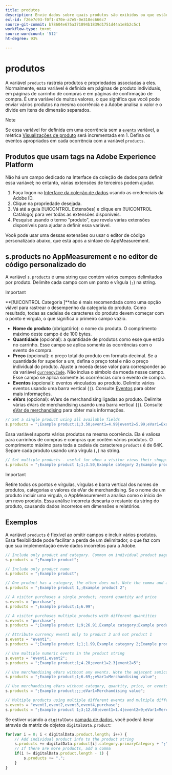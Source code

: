 ```yaml
---
title: produtos
description: Envie dados sobre quais produtos são exibidos ou que estão no carrinho.
exl-id: f26e7c93-f0f1-470e-a7e5-0e310ec666c7
source-git-commit: b78604e675a371894b1839d1751d44a1e8b2c5c1
workflow-type: tm+mt
source-wordcount: '512'
ht-degree: 93%

---
```


# produtos

A variável `products` rastreia produtos e propriedades associadas a eles. Normalmente, essa variável é definida em páginas de produto individuais, em páginas de carrinho de compras e em páginas de confirmação de compra. É uma variável de muitos valores, o que significa que você pode enviar vários produtos na mesma ocorrência e a Adobe analisa o valor e o divide em itens de dimensão separados.

>[!NOTE]
>
>Se essa variável for definida em uma ocorrência sem a [`events`](events/events-overview.md) variável, a métrica [Visualizações de produto](/help/components/metrics/product-views.md) será incrementada em 1. Defina os eventos apropriados em cada ocorrência com a variável `products`.

## Produtos que usam tags na Adobe Experience Platform

Não há um campo dedicado na Interface da coleção de dados para definir essa variável; no entanto, várias extensões de terceiros podem ajudar.

1. Faça logon na [Interface da coleção de dados](https://experience.adobe.com/data-collection) usando as credenciais da Adobe ID.
2. Clique na propriedade desejada.
3. Vá até a guia [!UICONTROL Extensões] e clique em [!UICONTROL Catálogo] para ver todas as extensões disponíveis.
4. Pesquise usando o termo &quot;produto&quot;, que revela várias extensões disponíveis para ajudar a definir essa variável.

Você pode usar uma dessas extensões ou usar o editor de código personalizado abaixo, que está após a sintaxe do AppMeasurement.

## s.products no AppMeasurement e no editor de código personalizado do 

A variável `s.products` é uma string que contém vários campos delimitados por produto. Delimite cada campo com um ponto e vírgula (`;`) na string.

>[!IMPORTANT]
>**[!UICONTROL Categoria ]**não é mais recomendada como uma opção viável para rastrear o desempenho da categoria do produto. Como resultado, todas as cadeias de caracteres do produto devem começar com o ponto e vírgula, o que significa o primeiro campo vazio.

* **Nome do produto** (obrigatório): o nome do produto. O comprimento máximo deste campo é de 100 bytes.
* **Quantidade** (opcional): a quantidade de produtos como esse que estão no carrinho. Esse campo se aplica somente às ocorrências com o evento de compra.
* **Preço** (opcional): o preço total do produto em formato decimal. Se a quantidade for superior a um, defina o preço total e não o preço individual do produto. Ajuste a moeda desse valor para corresponder ao da variável [`currencyCode`](../config-vars/currencycode.md). Não inclua o símbolo da moeda nesse campo. Esse campo se aplica somente às ocorrências com o evento de compra.
* **Eventos** (opcional): eventos vinculados ao produto. Delimite vários eventos usando uma barra vertical (`|`). Consulte [Eventos](events/events-overview.md) para obter mais informações.
* **eVars** (opcional): eVars de merchandising ligadas ao produto. Delimite várias eVars de merchandising usando uma barra vertical (`|`). Consulte [eVar de merchandising](evar-merchandising.md) para obter mais informações.

```js
// Set a single product using all available fields
s.products = ";Example product;1;3.50;event1=4.99|event2=5.99;eVar1=Example merchandising value 1|eVar2=Example merchandising value 2";
```

Essa variável suporta vários produtos na mesma ocorrência. Ela é valiosa para carrinhos de compras e compras que contêm vários produtos. O comprimento máximo para toda a cadeia de caracteres `products` é de 64K. Separe cada produto usando uma vírgula (`,`) na string.

```js
// Set multiple products - useful for when a visitor views their shopping cart
s.products = ";Example product 1;1;3.50,Example category 2;Example product 2;1;5.99";
```

>[!IMPORTANT]
>
>Retire todos os pontos e vírgulas, vírgulas e barra vertical dos nomes de produtos, categorias e valores de eVar de merchandising. Se o nome de um produto incluir uma vírgula, o AppMeasurement a analisa como o início de um novo produto. Essa análise incorreta descarta o restante da string do produto, causando dados incorretos em dimensões e relatórios.

## Exemplos

A variável `products` é flexível ao omitir campos e incluir vários produtos. Essa flexibilidade pode facilitar a perda de um delimitador, o que faz com que sua implementação envie dados incorretos para a Adobe.

```js
// Include only product and category. Common on individual product pages
s.products = ";Example product";

// Include only product name
s.products = ";Example product";

// One product has a category, the other does not. Note the comma and adjacent semicolon to omit category
s.products = ";Example product 1,;Example product 2";

// A visitor purchases a single product; record quantity and price
s.events = "purchase";
s.products = ";Example product;1;6.99";

// A visitor purchases multiple products with different quantities
s.events = "purchase";
s.products = ";Example product 1;9;26.91,Example category;Example product 2;4;9.96";

// Attribute currency event1 only to product 2 and not product 1
s.events = "event1";
s.products = ";Example product 1;1;1.99,Example category 2;Example product 2;1;2.69;event1=1.29";

// Use multiple numeric events in the product string
s.events = "event1,event2";
s.products = ";Example product;1;4.20;event1=2.3|event2=5";

// Use merchandising eVars without any events. Note the adjacent semicolons to skip events
s.products = ";Example product;1;6.69;;eVar1=Merchandising value";

// Use merchandising eVars without category, quantity, price, or events
s.products = ";Example product;;;;eVar1=Merchandising value";

// Multiple products using multiple different events and multiple different merchandising eVars
s.events = "event1,event2,event3,event4,purchase";
s.products = ";Example product 1;3;12.60;event1=1.4|event2=9;eVar1=Merchandising value|eVar2=Another merchandising value,Example category 2;Example product 2;1;59.99;event3=6.99|event4=1;eVar3=Merchandising value 3|eVar4=Example value four";
```

Se estiver usando a `digitalData` [camada de dados](../../prepare/data-layer.md), você poderá iterar através da matriz de objetos `digitalData.product`:

```js
for(var i = 0; i < digitalData.product.length; i++) {
    // Add individual product info to the product string
    s.products += digitalData.product[i].category.primaryCategory + ";" + digitalData.product[i].productInfo.productName;
    // If there are more products, add a comma
    if(i != digitalData.product.length - 1) {
        s.products += ",";
    }
}
```

